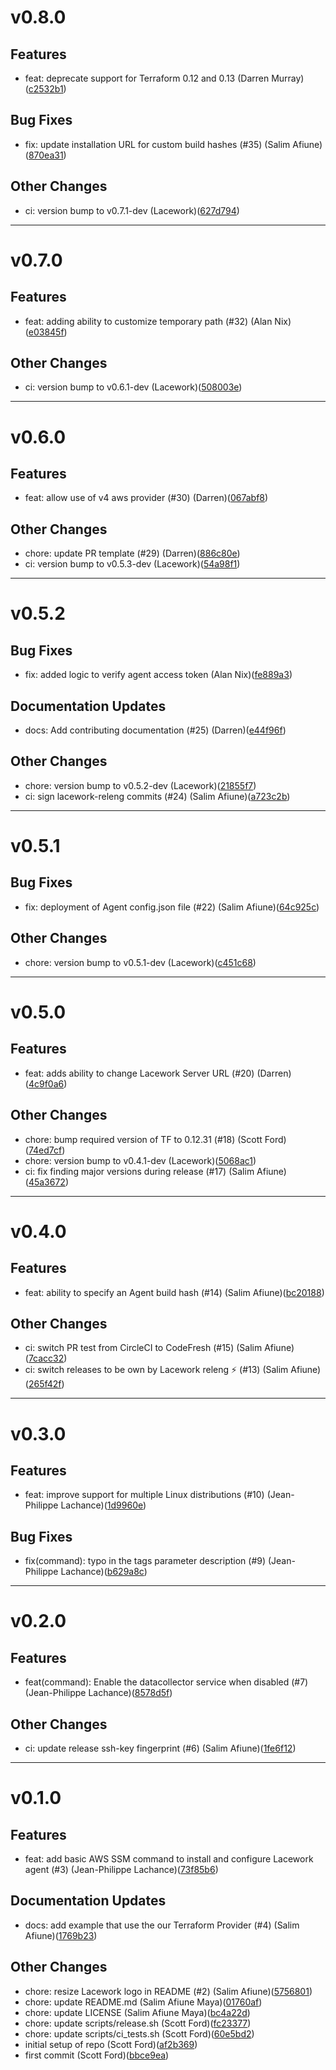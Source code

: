 # v0.8.0

## Features
* feat: deprecate support for Terraform 0.12 and 0.13 (Darren Murray)([c2532b1](https://github.com/lacework/terraform-aws-ssm-agent/commit/c2532b1895c14d71361a46b4c4498b200995b767))
## Bug Fixes
* fix: update installation URL for custom build hashes (#35) (Salim Afiune)([870ea31](https://github.com/lacework/terraform-aws-ssm-agent/commit/870ea319feec9296f599abedc88f28164e59134e))
## Other Changes
* ci: version bump to v0.7.1-dev (Lacework)([627d794](https://github.com/lacework/terraform-aws-ssm-agent/commit/627d7948e9656f679934d1b400e8c83c028caec9))
---
# v0.7.0

## Features
* feat: adding ability to customize temporary path (#32) (Alan Nix)([e03845f](https://github.com/lacework/terraform-aws-ssm-agent/commit/e03845fa6b5912ad4d070bd92a3d1ee21f9b3cf3))
## Other Changes
* ci: version bump to v0.6.1-dev (Lacework)([508003e](https://github.com/lacework/terraform-aws-ssm-agent/commit/508003e364bcb9ff468e3b6c3bf5a4a88c6e9484))
---
# v0.6.0

## Features
* feat: allow use of v4 aws provider (#30) (Darren)([067abf8](https://github.com/lacework/terraform-aws-ssm-agent/commit/067abf8b54d68ef6afd6d7d9319c0ab908f72e93))
## Other Changes
* chore: update PR template (#29) (Darren)([886c80e](https://github.com/lacework/terraform-aws-ssm-agent/commit/886c80e75b8f1cd1e725d32e552addc9e8e19b72))
* ci: version bump to v0.5.3-dev (Lacework)([54a98f1](https://github.com/lacework/terraform-aws-ssm-agent/commit/54a98f198c91e32fa3b2490be588e10f537fb387))
---
# v0.5.2

## Bug Fixes
* fix: added logic to verify agent access token (Alan Nix)([fe889a3](https://github.com/lacework/terraform-aws-ssm-agent/commit/fe889a3e5a9a14041a5fc097405d463c3c0ac3e3))
## Documentation Updates
* docs: Add contributing documentation (#25) (Darren)([e44f96f](https://github.com/lacework/terraform-aws-ssm-agent/commit/e44f96f1f37ac95718a5a2ef6f03abda17c3447b))
## Other Changes
* chore: version bump to v0.5.2-dev (Lacework)([21855f7](https://github.com/lacework/terraform-aws-ssm-agent/commit/21855f795acd54ef3de7086a334abbabae57c3a3))
* ci: sign lacework-releng commits (#24) (Salim Afiune)([a723c2b](https://github.com/lacework/terraform-aws-ssm-agent/commit/a723c2b63f7e1aba6d7af67903e69487d656bf9a))
---
# v0.5.1

## Bug Fixes
* fix: deployment of Agent config.json file (#22) (Salim Afiune)([64c925c](https://github.com/lacework/terraform-aws-ssm-agent/commit/64c925c9857ec7738a482c0a68f92b16e52ba162))
## Other Changes
* chore: version bump to v0.5.1-dev (Lacework)([c451c68](https://github.com/lacework/terraform-aws-ssm-agent/commit/c451c688e95be946f282422c7eeed43eebe5d463))
---
# v0.5.0

## Features
* feat: adds ability to change Lacework Server URL (#20) (Darren)([4c9f0a6](https://github.com/lacework/terraform-aws-ssm-agent/commit/4c9f0a61a3c2a29993daa93ec4b7630b19878733))
## Other Changes
* chore: bump required version of TF to 0.12.31 (#18) (Scott Ford)([74ed7cf](https://github.com/lacework/terraform-aws-ssm-agent/commit/74ed7cfc53258f7efbcae7b4d0030ad4e03fec9a))
* chore: version bump to v0.4.1-dev (Lacework)([5068ac1](https://github.com/lacework/terraform-aws-ssm-agent/commit/5068ac11300e04bf9ceb95434510c411e97c4bca))
* ci: fix finding major versions during release (#17) (Salim Afiune)([45a3672](https://github.com/lacework/terraform-aws-ssm-agent/commit/45a36722adcf2a73370c95e8c49a44e2829d0d30))
---
# v0.4.0

## Features
* feat: ability to specify an Agent build hash (#14) (Salim Afiune)([bc20188](https://github.com/lacework/terraform-aws-ssm-agent/commit/bc20188091df4ba52843675ae4126688802b4746))
## Other Changes
* ci: switch PR test from CircleCI to CodeFresh (#15) (Salim Afiune)([7cacc32](https://github.com/lacework/terraform-aws-ssm-agent/commit/7cacc32f49cb04c0e430aa30fdffb6ae6e9220c5))
* ci: switch releases to be own by Lacework releng ⚡ (#13) (Salim Afiune)([265f42f](https://github.com/lacework/terraform-aws-ssm-agent/commit/265f42f0a614c227b82bdec0ffdca22b1b54079c))
---
# v0.3.0

## Features
* feat: improve support for multiple Linux distributions (#10) (Jean-Philippe Lachance)([1d9960e](https://github.com/lacework/terraform-aws-ssm-agent/commit/1d9960e270803f11aeed465ef2388ab216c46ed9))
## Bug Fixes
* fix(command): typo in the tags parameter description (#9) (Jean-Philippe Lachance)([b629a8c](https://github.com/lacework/terraform-aws-ssm-agent/commit/b629a8c3ae65cc9b2324a7b59aa871b75cc611ba))
---
# v0.2.0

## Features
* feat(command): Enable the datacollector service when disabled (#7) (Jean-Philippe Lachance)([8578d5f](https://github.com/lacework/terraform-aws-ssm-agent/commit/8578d5f564b77841e4f61b992bbf49b1860bd5f3))
## Other Changes
* ci: update release ssh-key fingerprint (#6) (Salim Afiune)([1fe6f12](https://github.com/lacework/terraform-aws-ssm-agent/commit/1fe6f12cf751fdc38996e48866664f8b7a6299f8))
---
# v0.1.0

## Features
* feat: add basic AWS SSM command to install and configure Lacework agent (#3) (Jean-Philippe Lachance)([73f85b6](https://github.com/lacework/terraform-aws-ssm-agent/commit/73f85b6141a229f69d43a38bdb7ae43d2b7908be))

## Documentation Updates
* docs: add example that use the our Terraform Provider (#4) (Salim Afiune)([1769b23](https://github.com/lacework/terraform-aws-ssm-agent/commit/1769b233c0d1f18872ada95ee390aa19614ce353))

## Other Changes
* chore: resize Lacework logo in README (#2) (Salim Afiune)([5756801](https://github.com/lacework/terraform-aws-ssm-agent/commit/57568015d7bfb14290d4cb7b3438cb3aa038d8fe))
* chore: update README.md (Salim Afiune Maya)([01760af](https://github.com/lacework/terraform-aws-ssm-agent/commit/01760af37ac56d4e4ff4e2a93fb32654d1739be3))
* chore: update LICENSE (Salim Afiune Maya)([bc4a22d](https://github.com/lacework/terraform-aws-ssm-agent/commit/bc4a22d6f68ca10fe7ff6009d167b56180242e08))
* chore: update scripts/release.sh (Scott Ford)([fc23377](https://github.com/lacework/terraform-aws-ssm-agent/commit/fc23377ccf22f1edfdf2618e036036b6339dcee6))
* chore: update scripts/ci_tests.sh (Scott Ford)([60e5bd2](https://github.com/lacework/terraform-aws-ssm-agent/commit/60e5bd296d8401689bb167f56599a43be4c74f6c))
* initial setup of repo (Scott Ford)([af2b369](https://github.com/lacework/terraform-aws-ssm-agent/commit/af2b3690f5765f1bd2007dd2b8842e7d650d03a3))
* first commit (Scott Ford)([bbce9ea](https://github.com/lacework/terraform-aws-ssm-agent/commit/bbce9ead0cd8ae6a36ac6f4426ba18ae9d40aeb6))
